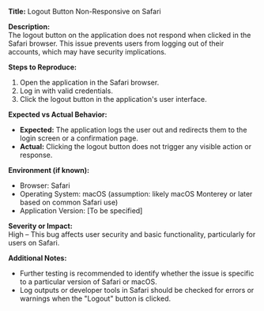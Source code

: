 **Title:** Logout Button Non-Responsive on Safari  

**Description:**  
The logout button on the application does not respond when clicked in the Safari browser. This issue prevents users from logging out of their accounts, which may have security implications.  

**Steps to Reproduce:**  
1. Open the application in the Safari browser.  
2. Log in with valid credentials.  
3. Click the logout button in the application's user interface.  

**Expected vs Actual Behavior:**  
- **Expected:** The application logs the user out and redirects them to the login screen or a confirmation page.  
- **Actual:** Clicking the logout button does not trigger any visible action or response.  

**Environment (if known):**  
- Browser: Safari  
- Operating System: macOS (assumption: likely macOS Monterey or later based on common Safari use)  
- Application Version: [To be specified]  

**Severity or Impact:**  
High – This bug affects user security and basic functionality, particularly for users on Safari.  

**Additional Notes:**  
- Further testing is recommended to identify whether the issue is specific to a particular version of Safari or macOS.  
- Log outputs or developer tools in Safari should be checked for errors or warnings when the "Logout" button is clicked.